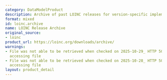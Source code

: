 ```yaml
---
category: DataModelProduct
description: Archive of past LOINC releases for version-specific implementations
format: mixed
id: loinc.archive
name: LOINC Release Archive
original_source:
- loinc
product_url: https://loinc.org/downloads/archive/
warnings:
- File was not able to be retrieved when checked on 2025-10-29_ HTTP 503 error when
  accessing file
- File was not able to be retrieved when checked on 2025-10-28_ HTTP 503 error when
  accessing file
layout: product_detail
---
```

